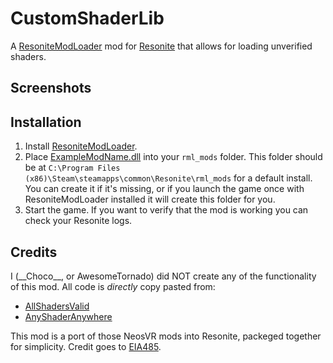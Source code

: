 # CustomShaderLib

A [ResoniteModLoader](https://github.com/resonite-modding-group/ResoniteModLoader) mod for [Resonite](https://resonite.com/) that allows for loading unverified shaders.
<!-- Edit to describe what your mod does and what it may solve -->
<!-- If your mod solves an issue, you should link to any relevant issues on the resonite github -->


## Screenshots
<!-- If your mod has visible effects in the game, attach some images or video of it in-use here! Otherwise remove this section -->

## Installation
1. Install [ResoniteModLoader](https://github.com/resonite-modding-group/ResoniteModLoader).
1. Place [ExampleModName.dll](https://github.com/AwesomeTornado/Resonite-CustomShaderLib/releases/latest/download/CustomShaderLib.dll) into your `rml_mods` folder. This folder should be at `C:\Program Files (x86)\Steam\steamapps\common\Resonite\rml_mods` for a default install. You can create it if it's missing, or if you launch the game once with ResoniteModLoader installed it will create this folder for you.
1. Start the game. If you want to verify that the mod is working you can check your Resonite logs.


## Credits
I (\_\_Choco\_\_, or AwesomeTornado) did NOT create any of the functionality of this mod. All code is *directly* copy pasted from:
 - [AllShadersValid](https://github.com/EIA485/NeosAllShadersValid)
 - [AnyShaderAnywhere](https://github.com/eia485/NeosAnyShaderAnywhere)

 This mod is a port of those NeosVR mods into Resonite, packeged together for simplicity.
 Credit goes to [EIA485](https://github.com/EIA485).

